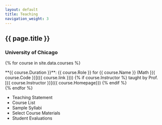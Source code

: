 ```yaml
---
layout: default
title: Teaching
navigation_weight: 3
---
```


## {{ page.title }}

### University of Chicago

{% for course in site.data.courses %}
<div class="course">
**{{ course.Duration }}**: {{ course.Role  }} for {{ course.Name }} (Math [{{ course.Code }}]({{ course.link }})) {% if course.Instructor %} taught by Prof. [{{ course.Instructor }}]({{ course.Homepage}}) {% endif %} 
</div>
{% endfor %}


<div class="teaching-menu">
    <ul>
        <li>Teaching Statement</li>
        <li>Course List</li>
        <li>Sample Syllabi</li>
        <li>Select Course Materials</li>
        <li>Student Evaluations</li>
    </ul>
</div>
